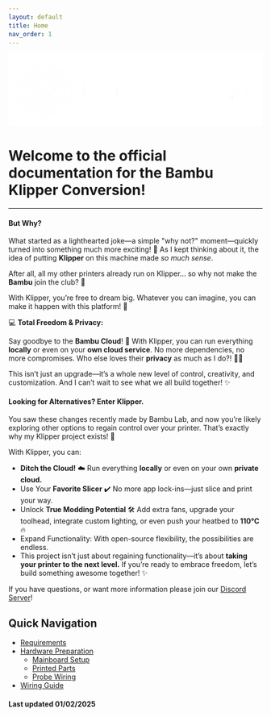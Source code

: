 ```yaml
---
layout: default
title: Home
nav_order: 1
---
```


![logo](/images/ChazMakes_Logo_With_Text.png)

# Welcome to the official documentation for the **Bambu Klipper Conversion!**

---

#### But Why?

What started as a lighthearted joke—a simple "why not?" moment—quickly turned into something much more exciting! 🌟 As I kept thinking about it, the idea of putting **Klipper** on this machine made *so much sense*.  

After all, all my other printers already run on Klipper... so why not make the **Bambu** join the club? 🎉  

With Klipper, you’re free to dream big. Whatever you can imagine, you can make it happen with this platform! 🚀  

💻 **Total Freedom & Privacy:**  

Say goodbye to the **Bambu Cloud**! 👋 With Klipper, you can run everything **locally** or even on your **own cloud service**. No more dependencies, no more compromises. Who else loves their **privacy** as much as I do?! 🙋‍♂️  

This isn’t just an upgrade—it’s a whole new level of control, creativity, and customization. And I can’t wait to see what we all build together! ✨

#### Looking for Alternatives? Enter Klipper.

You saw these changes recently made by Bambu Lab, and now you’re likely exploring other options to regain control over your printer. That’s exactly why my Klipper project exists! 🚀

With Klipper, you can:

- **Ditch the Cloud!** ☁️ Run everything **locally** or even on your own **private cloud.**
- Use Your **Favorite Slicer** ✔️ No more app lock-ins—just slice and print your way.
- Unlock **True Modding Potential** 🛠️ Add extra fans, upgrade your toolhead, integrate custom lighting, or even push your heatbed to **110°C** 🔥
- Expand Functionality: With open-source flexibility, the possibilities are endless.
- This project isn’t just about regaining functionality—it’s about **taking your printer to the next level.** If you’re ready to embrace freedom, let’s build something awesome together! ✨

If you have questions, or want more information please join our [Discord Server](https://discord.gg/W6B5mBejuC)!

## Quick Navigation

- [Requirements](requirements)
- [Hardware Preparation](hardware/mainboard)
  - [Mainboard Setup](hardware/mainboard)
  - [Printed Parts](hardware/printedparts)
  - [Probe Wiring](hardware/probe)
- [Wiring Guide](wiring)

#### Last updated 01/02/2025